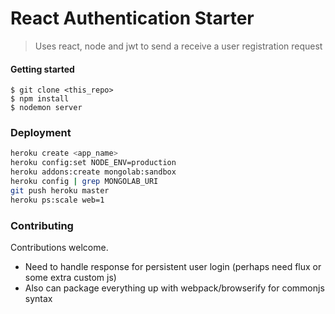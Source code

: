 React Authentication Starter
=====

> Uses react, node and jwt to send a receive a user registration request

#### Getting started
```
$ git clone <this_repo>
$ npm install
$ nodemon server 
```

### Deployment

```sh
heroku create <app_name>
heroku config:set NODE_ENV=production
heroku addons:create mongolab:sandbox 
heroku config | grep MONGOLAB_URI
git push heroku master
heroku ps:scale web=1
```

### Contributing

Contributions welcome.

- Need to handle response for persistent user login (perhaps need flux or some extra custom js)
- Also can package everything up with webpack/browserify for commonjs syntax

